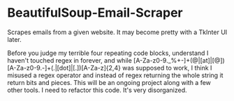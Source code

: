# BeautifulSoup-Email-Scraper
Scrapes emails from a given website. It may become pretty with a TkInter UI later.

Before you judge my terrible four repeating code blocks, understand I haven't touched
regex in forever, and while
[A-Za-z0-9._%+-]+(@|\[at\]|\[@\])[A-Za-z0-9.-]+(\.|\[dot\]|\[.\])[A-Za-z]{2,4}
was supposed to work, I think I misused a regex operator and instead of regex returning
the whole string it return bits and pieces. This will be an ongoing project along with
a few other tools. I need to refactor this code. It's very disorganized.
